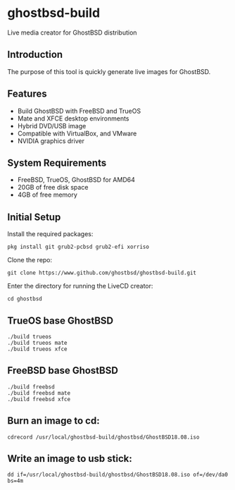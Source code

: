 ghostbsd-build
==============
Live media creator for GhostBSD distribution

## Introduction
The purpose of this tool is quickly generate live images for GhostBSD.

## Features
* Build GhostBSD with FreeBSD and TrueOS
* Mate and XFCE desktop environments
* Hybrid DVD/USB image
* Compatible with VirtualBox, and VMware
* NVIDIA graphics driver

## System Requirements
* FreeBSD, TrueOS, GhostBSD for AMD64
* 20GB of free disk space
* 4GB of free memory

## Initial Setup
Install the required packages:
```
pkg install git grub2-pcbsd grub2-efi xorriso
```
Clone the repo:
```
git clone https://www.github.com/ghostbsd/ghostbsd-build.git
```
Enter the directory for running the LiveCD creator:
```
cd ghostbsd
```

## TrueOS base GhostBSD
```
./build trueos
./build trueos mate
./build trueos xfce
```

## FreeBSD base GhostBSD
```
./build freebsd
./build freebsd mate
./build freebsd xfce
```

## Burn an image to cd:
```
cdrecord /usr/local/ghostbsd-build/ghostbsd/GhostBSD18.08.iso
```

## Write an image to usb stick:
```
dd if=/usr/local/ghostbsd-build/ghostbsd/GhostBSD18.08.iso of=/dev/da0 bs=4m
```
